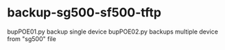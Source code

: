 # backup-sg500-sf500-tftp
bupPOE01.py backup single device
bupPOE02.py backups multiple device from "sg500" file
